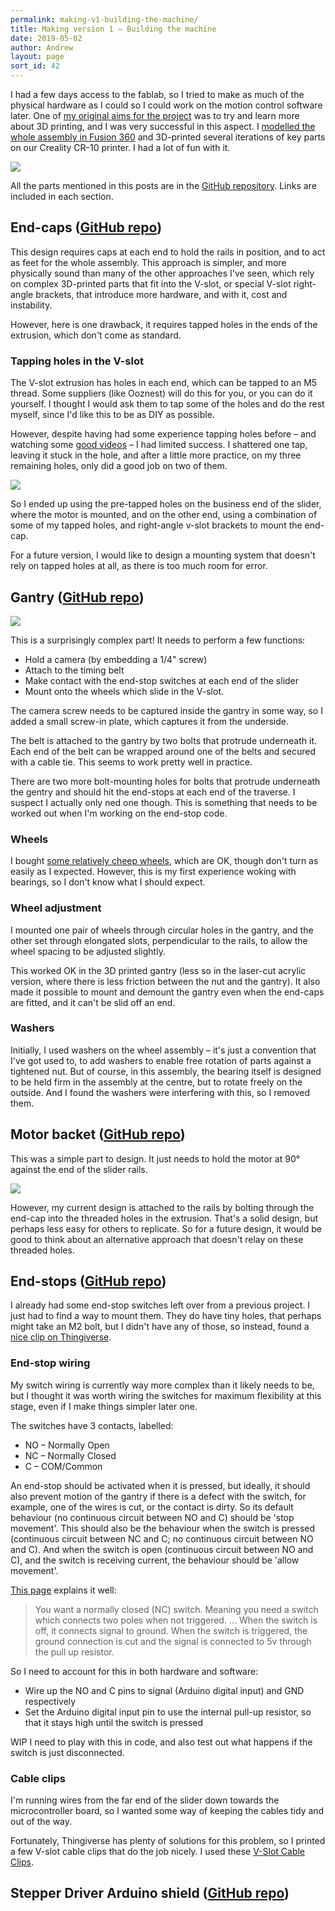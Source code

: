 ```yaml
---
permalink: making-v1-building-the-machine/
title: Making version 1 – Building the machine
date: 2019-05-02
author: Andrew
layout: page
sort_id: 42
---
```


I had a few days access to the fablab, so I tried to make as much of the physical hardware as I could so I could work on the motion control software later. One of [my original aims for the project](../getting-started-why/) was to try and learn more about 3D printing, and I was very successful in this aspect. I [modelled the whole assembly in Fusion 360](https://github.com/andrewsleigh/fab-slider/tree/master/3d-parts/v1/assembly) and 3D-printed several iterations of key parts on our Creality CR-10 printer. I had a lot of fun with it.

![]({{site.baseurl}}/assets/fab-slider-v1-whole-assembly.png)

All the parts mentioned in this posts are in the <a href="https://github.com/andrewsleigh/fab-slider">GitHub repository</a>. Links are included in each section.


## End-caps (<a href="https://github.com/andrewsleigh/fab-slider/tree/master/3d-parts/v1/extrusion-end-caps">GitHub repo</a>)

<script src="https://embed.github.com/view/3d/andrewsleigh/fab-slider/master/3d-parts/v1/extrusion-end-caps/end-cap-3D.stl"></script>

This design requires caps at each end to hold the rails in position, and to act as feet for the whole assembly. This approach is simpler, and more physically sound than many of the other approaches I've seen, which rely on complex 3D-printed parts that fit into the V-slot, or special V-slot right-angle brackets, that introduce more hardware, and with it, cost and instability. 

However, here is one drawback, it requires tapped holes in the ends of the extrusion, which don't come as standard. 


### Tapping holes in the V-slot

The V-slot extrusion has holes in each end, which can be tapped to an M5 thread. Some suppliers (like Ooznest) will do this for you, or you can do it yourself. I thought I would ask them to tap some of the holes and do the rest myself, since I'd like this to be as DIY as possible. 

However, despite having had some experience tapping holes before – and watching some [good videos](https://www.youtube.com/watch?v=r6Ijd9o-C10) – I had limited success. I shattered one tap, leaving it stuck in the hole, and after a little more practice, on my three remaining holes, only did a good job on two of them.  

![]({{site.baseurl}}/assets/IMG_1703.jpg)

So I ended up using the pre-tapped holes on the business end of the slider, where the motor is mounted, and on the other end, using a combination of some of my tapped holes, and right-angle v-slot brackets to mount the end-cap.

For a future version, I would like to design a mounting system that doesn't rely on tapped holes at all, as there is too much room for error.

## Gantry (<a href="https://github.com/andrewsleigh/fab-slider/tree/master/3d-parts/v1/gantry">GitHub repo</a>)

![]({{site.baseurl}}/assets/gantry-assembly-diagram.png)

This is a surprisingly complex part! It needs to perform a few functions:

* Hold a camera (by embedding a 1/4" screw)
* Attach to the timing belt
* Make contact with the end-stop switches at each end of the slider
* Mount onto the wheels which slide in the V-slot.



<script src="https://embed.github.com/view/3d/andrewsleigh/fab-slider/master/3d-parts/v1/gantry/gantry.stl"></script>


The camera screw needs to be captured inside the gantry in some way, so I added a small screw-in plate, which captures it from the underside. 

The belt is attached to the gantry by two bolts that protrude underneath it. Each end of the belt can be wrapped around one of the belts and secured with a cable tie. This seems to work pretty well in practice. 

There are two more bolt-mounting holes for bolts that protrude underneath the gentry  and should hit the end-stops at each end of the traverse. I suspect I actually only ned one though. This is something that needs to be worked out when I'm working on the end-stop code.


### Wheels

I bought [some relatively cheep wheels](https://www.amazon.co.uk/BIQU-Printer-Plastic-Bearings-Passive/dp/B06X9Q9Y8V/ref=sr_1_5?keywords=v+slot+wheels&qid=1556802322&s=gateway&sr=8-5), which are OK, though don't turn as easily as I expected. However, this is my first experience woking with bearings, so I don't know what I should expect. 

### Wheel adjustment

I mounted one pair of wheels through circular holes in the gantry, and the other set through elongated slots, perpendicular to the rails, to allow the wheel spacing to be adjusted slightly. 

This worked OK in the 3D printed gantry (less so in the laser-cut acrylic version, where there is less friction between the nut and the gantry). It also made it possible to mount and demount the gantry even when the end-caps are fitted, and it can't be slid off an end.

### Washers

Initially, I used washers on the wheel assembly – it's just a convention that I've got used to, to add washers to enable free rotation of parts against a tightened nut. But of course, in this assembly, the bearing itself is designed to be held firm in the assembly at the centre, but to rotate freely on the outside. And I found the washers were interfering with this, so I removed them.



## Motor backet (<a href="https://github.com/andrewsleigh/fab-slider/tree/master/3d-parts/v1/motor-bracket">GitHub repo</a>)

<script src="https://embed.github.com/view/3d/andrewsleigh/fab-slider/master/3d-parts/v1/motor-bracket/motor-bracket.stl"></script>


This was a simple part to design. It just needs to hold the motor at 90&deg; against the end of the slider rails.

![]({{site.baseurl}}/assets/motor-bracket-assembly-diagram.png)

However, my current design is attached to the rails by bolting through the end-cap into the threaded holes in the extrusion. That's a solid design, but perhaps less easy for others to replicate. So for a future design, it would be good to think about an alternative approach that doesn't relay on these threaded holes.


## End-stops (<a href="https://github.com/andrewsleigh/fab-slider/tree/master/3d-parts/v1/endstop-clip">GitHub repo</a>)

I already had some end-stop switches left over from a previous project. I just had to find a way to mount them. They do have tiny holes, that perhaps might take an M2 bolt, but I didn't have any of those, so instead, found a <a href="https://www.thingiverse.com/thing:2204123">nice clip on Thingiverse</a>.


### End-stop wiring

My switch wiring is currently way more complex than it likely needs to be, but I thought it was worth wiring the switches for maximum flexibility at this stage, even if I make things simpler later one. 

The switches have 3 contacts, labelled:

* NO –  Normally Open
* NC – Normally Closed
* C – COM/Common 

An end-stop should be activated when it is pressed, but ideally, it should also prevent motion of the gantry if there is a defect with the switch, for example, one of the wires is cut, or the contact is dirty. So its default behaviour (no continuous circuit between NO and C) should be 'stop movement'.  This should also be the behaviour when the switch is pressed (continuous circuit between NC and C; no continuous circuit between NO and C). And when the switch is open (continuous circuit between NO and C), and the switch is receiving current, the behaviour should be 'allow movement'.

<a href="https://reprap.org/wiki/Mechanical_Endstop">This page</a> explains it well:

>  You want a normally closed (NC) switch. Meaning you need a switch which connects two poles when not triggered.
> ...
> When the switch is off, it connects signal to ground. When the switch is triggered, the ground connection is cut and the signal is connected to 5v through the pull up resistor.

So I need to account for this in both hardware and software:

* Wire up the NO and C pins to signal (Arduino digital input) and GND respectively
* Set the Arduino digital input pin to use the internal pull-up resistor, so that it stays high until the switch is pressed

<span class="wip">WIP</span> I need to play with this in code, and also test out what happens if the switch is just disconnected. 


### Cable clips

I'm running wires from the far end of the slider down towards the  microcontroller board, so I wanted some way of keeping the cables tidy and out of the way. 

Fortunately, Thingiverse has plenty of solutions for this problem, so I printed a few V-slot cable clips that do the job nicely. I used these <a href="www.thingiverse.com/thing:2676595">V-Slot Cable Clips</a>.

## Stepper Driver Arduino shield  (<a href="https://github.com/andrewsleigh/fab-slider/tree/master/boards/driver-arduino-shield">GitHub repo</a>)





